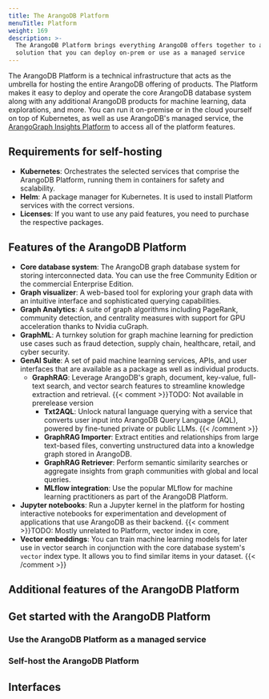 ```yaml
---
title: The ArangoDB Platform
menuTitle: Platform
weight: 169
description: >-
  The ArangoDB Platform brings everything ArangoDB offers together to a single
  solution that you can deploy on-prem or use as a managed service
---
```

The ArangoDB Platform is a technical infrastructure that acts as the umbrella
for hosting the entire ArangoDB offering of products. The Platform makes it easy
to deploy and operate the core ArangoDB database system along with any additional
ArangoDB products for machine learning, data explorations, and more. You can
run it on-premise or in the cloud yourself on top of Kubernetes, as well as use
ArangoDB's managed service, the [ArangoGraph Insights Platform](../arangograph/_index.md)
to access all of the platform features.

## Requirements for self-hosting

- **Kubernetes**: Orchestrates the selected services that comprise the
  ArangoDB Platform, running them in containers for safety and scalability.
- **Helm**: A package manager for Kubernetes. It is used to install Platform
  services with the correct versions.
- **Licenses**: If you want to use any paid features, you need to purchase the
  respective packages.

## Features of the ArangoDB Platform

- **Core database system**: The ArangoDB graph database system for storing
  interconnected data. You can use the free Community Edition or the commercial
  Enterprise Edition.
- **Graph visualizer**: A web-based tool for exploring your graph data with an
  intuitive interface and sophisticated querying capabilities.
- **Graph Analytics**: A suite of graph algorithms including PageRank,
  community detection, and centrality measures with support for GPU
  acceleration thanks to Nvidia cuGraph.
- **GraphML**: A turnkey solution for graph machine learning for prediction
  use cases such as fraud detection, supply chain, healthcare, retail, and
  cyber security.
- **GenAI Suite**: A set of paid machine learning services, APIs, and
  user interfaces that are available as a package as well as individual products.
  - **GraphRAG**: Leverage ArangoDB's graph, document, key-value,
      full-text search, and vector search features to streamline knowledge
      extraction and retrieval.
      {{< comment >}}TODO: Not available in prerelease version
      - **Txt2AQL**: Unlock natural language querying with a service that converts
        user input into ArangoDB Query Language (AQL), powered by fine-tuned
        private or public LLMs. <!-- TODO: GenAI -->
      {{< /comment >}}
      - **GraphRAG Importer**: Extract entities and relationships from large
        text-based files, converting unstructured data into a knowledge graph
        stored in ArangoDB.
      - **GraphRAG Retriever**: Perform semantic similarity searches or aggregate
        insights from graph communities with global and local queries.
      - **MLflow integration**: Use the popular MLflow for machine learning
        practitioners as part of the ArangoDB Platform.
- **Jupyter notebooks**: Run a Jupyter kernel in the platform for hosting
  interactive notebooks for experimentation and development of applications
  that use ArangoDB as their backend.
{{< comment >}}TODO: Mostly unrelated to Platform, vector index in core, 
- **Vector embeddings**: You can train machine learning models for later use
  in vector search in conjunction with the core database system's `vector`
  index type. It allows you to find similar items in your dataset.
{{< /comment >}}

<!-- TODO: Which product requires what license, free trial -->

## Additional features of the ArangoDB Platform




## Get started with the ArangoDB Platform

### Use the ArangoDB Platform as a managed service

<!-- TODO: Sign up at https://dashboard.arangodb.cloud -->

### Self-host the ArangoDB Platform

<!-- TODO: Adam's installer -->

## Interfaces

<!-- TODO: UIs, APIs (with links to generated docs) -->
